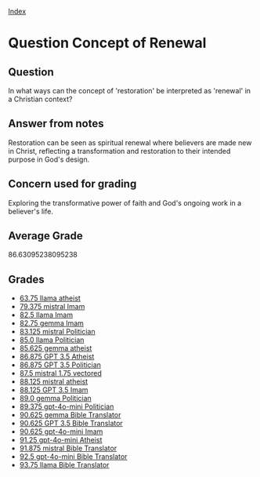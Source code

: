 
[Index](../../index.md)
# Question Concept of Renewal
## Question
In what ways can the concept of 'restoration' be interpreted as 'renewal' in a Christian context?

## Answer from notes
Restoration can be seen as spiritual renewal where believers are made new in Christ, reflecting a transformation and restoration to their intended purpose in God's design.

## Concern used for grading
Exploring the transformative power of faith and God's ongoing work in a believer's life.

## Average Grade
86.63095238095238

## Grades
 * [63.75 llama atheist](../answers/llama_atheist/Concept_of_Renewal.md)
 * [79.375 mistral Imam](../answers/mistral_Imam/Concept_of_Renewal.md)
 * [82.5 llama Imam](../answers/llama_Imam/Concept_of_Renewal.md)
 * [82.75 gemma Imam](../answers/gemma_Imam/Concept_of_Renewal.md)
 * [83.125 mistral Politician](../answers/mistral_Politician/Concept_of_Renewal.md)
 * [85.0 llama Politician](../answers/llama_Politician/Concept_of_Renewal.md)
 * [85.625 gemma atheist](../answers/gemma_atheist/Concept_of_Renewal.md)
 * [86.875 GPT 3.5 Atheist](../answers/GPT_3.5_Atheist/Concept_of_Renewal.md)
 * [86.875 GPT 3.5 Politician](../answers/GPT_3.5_Politician/Concept_of_Renewal.md)
 * [87.5 mistral 1.75 vectored](../answers/mistral_1.75_vectored/Concept_of_Renewal.md)
 * [88.125 mistral atheist](../answers/mistral_atheist/Concept_of_Renewal.md)
 * [88.125 GPT 3.5 Imam](../answers/GPT_3.5_Imam/Concept_of_Renewal.md)
 * [89.0 gemma Politician](../answers/gemma_Politician/Concept_of_Renewal.md)
 * [89.375 gpt-4o-mini Politician](../answers/gpt-4o-mini_Politician/Concept_of_Renewal.md)
 * [90.625 gemma Bible Translator](../answers/gemma_Bible_Translator/Concept_of_Renewal.md)
 * [90.625 GPT 3.5 Bible Translator](../answers/GPT_3.5_Bible_Translator/Concept_of_Renewal.md)
 * [90.625 gpt-4o-mini Imam](../answers/gpt-4o-mini_Imam/Concept_of_Renewal.md)
 * [91.25 gpt-4o-mini Atheist](../answers/gpt-4o-mini_Atheist/Concept_of_Renewal.md)
 * [91.875 mistral Bible Translator](../answers/mistral_Bible_Translator/Concept_of_Renewal.md)
 * [92.5 gpt-4o-mini Bible Translator](../answers/gpt-4o-mini_Bible_Translator/Concept_of_Renewal.md)
 * [93.75 llama Bible Translator](../answers/llama_Bible_Translator/Concept_of_Renewal.md)
